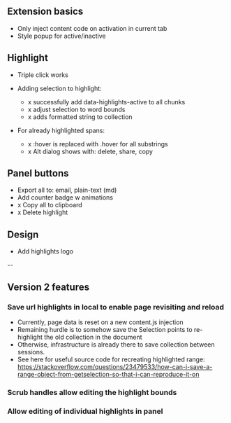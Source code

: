 ## Extension basics

- Only inject content code on activation in current tab
- Style popup for active/inactive

## Highlight

- Triple click works

- Adding selection to highlight:

  - x successfully add data-highlights-active to all chunks
  - x adjust selection to word bounds
  - x adds formatted string to collection

- For already highlighted spans:
  - x :hover is replaced with .hover for all substrings
  - x Alt dialog shows with: delete, share, copy

## Panel buttons

- Export all to: email, plain-text (md)
- Add counter badge w animations
- x Copy all to clipboard
- x Delete highlight

## Design

- Add highlights logo

--

## Version 2 features

### Save url highlights in local to enable page revisiting and reload

- Currently, page data is reset on a new content.js injection
- Remaining hurdle is to somehow save the Selection points to re-highlight the old collection in the
  document
- Otherwise, infrastructure is already there to save collection between sessions.
- See here for useful source code for recreating highlighted range:
  https://stackoverflow.com/questions/23479533/how-can-i-save-a-range-object-from-getselection-so-that-i-can-reproduce-it-on

### Scrub handles allow editing the highlight bounds

### Allow editing of individual highlights in panel
